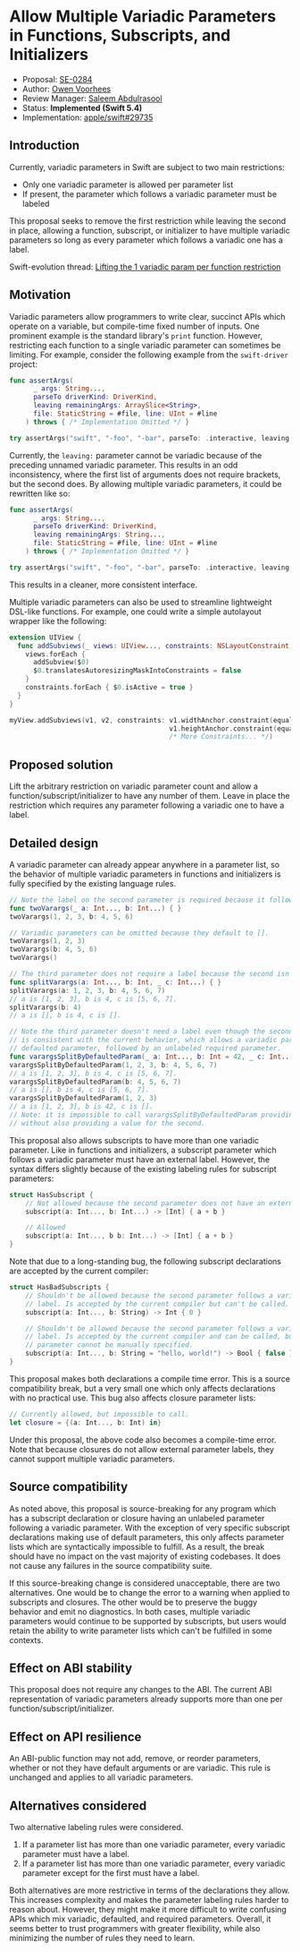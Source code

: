 # Allow Multiple Variadic Parameters in Functions, Subscripts, and Initializers

* Proposal: [SE-0284](0284-multiple-variadic-parameters.md)
* Author: [Owen Voorhees](https://github.com/owenv)
* Review Manager: [Saleem Abdulrasool](https://github.com/compnerd)
* Status: **Implemented (Swift 5.4)**
* Implementation: [apple/swift#29735](https://github.com/apple/swift/pull/29735)

## Introduction

Currently, variadic parameters in Swift are subject to two main restrictions:

- Only one variadic parameter is allowed per parameter list
- If present, the parameter which follows a variadic parameter must be labeled

This proposal seeks to remove the first restriction while leaving the second in place, allowing a function, subscript, or initializer to have multiple variadic parameters so long as every parameter which follows a variadic one has a label.

Swift-evolution thread: [Lifting the 1 variadic param per function restriction](https://forums.swift.org/t/lifting-the-1-variadic-param-per-function-restriction/33787?u=owenv)

## Motivation

Variadic parameters allow programmers to write clear, succinct APIs which operate on a variable, but compile-time fixed number of inputs. One prominent example is the standard library's `print` function. However, restricting each function to a single variadic parameter can sometimes be limiting. For example, consider the following example from the `swift-driver` project:

```swift
func assertArgs(
      _ args: String...,
      parseTo driverKind: DriverKind,
      leaving remainingArgs: ArraySlice<String>,
      file: StaticString = #file, line: UInt = #line
    ) throws { /* Implementation Omitted */ }

try assertArgs("swift", "-foo", "-bar", parseTo: .interactive, leaving: ["-foo", "-bar"])
```

Currently, the `leaving:` parameter cannot be variadic because of the preceding unnamed variadic parameter. This results in an odd inconsistency, where the first list of arguments does not require brackets, but the second does. By allowing multiple variadic parameters, it could be rewritten like so:

```swift
func assertArgs(
      _ args: String...,
      parseTo driverKind: DriverKind,
      leaving remainingArgs: String...,
      file: StaticString = #file, line: UInt = #line
    ) throws { /* Implementation Omitted */ }

try assertArgs("swift", "-foo", "-bar", parseTo: .interactive, leaving: "-foo", "-bar")
```

This results in a cleaner, more consistent interface.

Multiple variadic parameters can also be used to streamline lightweight DSL-like functions. For example, one could write a simple autolayout wrapper like the following:

```swift
extension UIView {
  func addSubviews(_ views: UIView..., constraints: NSLayoutConstraint...) {
    views.forEach {
      addSubview($0)
      $0.translatesAutoresizingMaskIntoConstraints = false
    }
    constraints.forEach { $0.isActive = true }
  }
}

myView.addSubviews(v1, v2, constraints: v1.widthAnchor.constraint(equalTo: v2.widthAnchor),
                                        v1.heightAnchor.constraint(equalToConstant: 40),
                                        /* More Constraints... */)
```

## Proposed solution

Lift the arbitrary restriction on variadic parameter count and allow a function/subscript/initializer to have any number of them. Leave in place the restriction which requires any parameter following a variadic one to have a label.

## Detailed design

A variadic parameter can already appear anywhere in a parameter list, so the behavior of multiple variadic parameters in functions and initializers is fully specified by the existing language rules.

```swift
// Note the label on the second parameter is required because it follows a variadic parameter.
func twoVarargs(_ a: Int..., b: Int...) { }
twoVarargs(1, 2, 3, b: 4, 5, 6)

// Variadic parameters can be omitted because they default to [].
twoVarargs(1, 2, 3)
twoVarargs(b: 4, 5, 6) 
twoVarargs()

// The third parameter does not require a label because the second isn't variadic.
func splitVarargs(a: Int..., b: Int, _ c: Int...) { } 
splitVarargs(a: 1, 2, 3, b: 4, 5, 6, 7)
// a is [1, 2, 3], b is 4, c is [5, 6, 7].
splitVarargs(b: 4)
// a is [], b is 4, c is [].

// Note the third parameter doesn't need a label even though the second has a default expression. This
// is consistent with the current behavior, which allows a variadic parameter followed by a labeled,
// defaulted parameter, followed by an unlabeled required parameter.
func varargsSplitByDefaultedParam(_ a: Int..., b: Int = 42, _ c: Int...) { } 
varargsSplitByDefaultedParam(1, 2, 3, b: 4, 5, 6, 7)
// a is [1, 2, 3], b is 4, c is [5, 6, 7].
varargsSplitByDefaultedParam(b: 4, 5, 6, 7)
// a is [], b is 4, c is [5, 6, 7].
varargsSplitByDefaultedParam(1, 2, 3)
// a is [1, 2, 3], b is 42, c is [].
// Note: it is impossible to call varargsSplitByDefaultedParam providing a value for the third parameter
// without also providing a value for the second.
```

This proposal also allows subscripts to have more than one variadic parameter. Like in functions and initializers, a subscript parameter which follows a variadic parameter must have an external label. However, the syntax differs slightly because of the existing labeling rules for subscript parameters:

```swift
struct HasSubscript {
    // Not allowed because the second parameter does not have an external label.
    subscript(a: Int..., b: Int...) -> [Int] { a + b }

    // Allowed
    subscript(a: Int..., b b: Int...) -> [Int] { a + b }
}
```

Note that due to a long-standing bug, the following subscript declarations are accepted by the current compiler:

```swift
struct HasBadSubscripts {
    // Shouldn't be allowed because the second parameter follows a variadic one and has no
    // label. Is accepted by the current compiler but can't be called.
    subscript(a: Int..., b: String) -> Int { 0 }

    // Shouldn't be allowed because the second parameter follows a variadic one and has no
    // label. Is accepted by the current compiler and can be called, but the second
    // parameter cannot be manually specified.
    subscript(a: Int..., b: String = "hello, world!") -> Bool { false }
}
```

This proposal makes both declarations a compile time error. This is a source compatibility break, but a very small one which only affects declarations with no practical use. This bug also affects closure parameter lists:

```swift
// Currently allowed, but impossible to call.
let closure = {(a: Int..., b: Int) in}
```

Under this proposal, the above code also becomes a compile-time error. Note that because closures do not allow external parameter labels, they cannot support multiple variadic parameters.

## Source compatibility

As noted above, this proposal is source-breaking for any program which has a subscript declaration or closure having an unlabeled parameter following a variadic parameter. With the exception of very specific subscript declarations making use of default parameters, this only affects parameter lists which are syntactically impossible to fulfill. As a result, the break should have no impact on the vast majority of existing codebases. It does not cause any failures in the source compatibility suite.

If this source-breaking change is considered unacceptable, there are two alternatives. One would be to change the error to a warning when applied to subscripts and closures. The other would be to preserve the buggy behavior and emit no diagnostics. In both cases, multiple variadic parameters would continue to be supported by subscripts, but users would retain the ability to write parameter lists which can't be fulfilled in some contexts.

## Effect on ABI stability

This proposal does not require any changes to the ABI. The current ABI representation of variadic parameters already supports more than one per function/subscript/initializer.

## Effect on API resilience

An ABI-public function may not add, remove, or reorder parameters, whether or not they have default arguments or are variadic. This rule is unchanged and applies to all variadic parameters.

## Alternatives considered

Two alternative labeling rules were considered. 

1. If a parameter list has more than one variadic parameter, every variadic parameter must have a label.
2. If a parameter list has more than one variadic parameter, every variadic parameter except for the first must have a label.

Both alternatives are more restrictive in terms of the declarations they allow. This increases complexity and makes the parameter labeling rules harder to reason about. However, they might make it more difficult to write confusing APIs which mix variadic, defaulted, and required parameters. Overall, it seems better to trust programmers with greater flexibility, while also minimizing the number of rules they need to learn.
